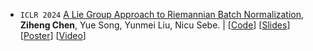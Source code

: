 - ``ICLR 2024`` 
[A Lie Group Approach to Riemannian Batch Normalization](https://openreview.net/pdf?id=okYdj8Ysru),
**Ziheng Chen**, Yue Song, Yunmei Liu, Nicu Sebe.
\|
[[Code](https://github.com/GitZH-Chen/LieBN)] 
[[Slides](https://github.com/GitZH-Chen/LieBN/blob/main/ICLR24_LieBN_PPT.pdf)] 
[[Poster](https://github.com/GitZH-Chen/LieBN/blob/main/ICLR24_LieBN_Poster.pdf)]
[[Video](https://iclr.cc/virtual/2024/poster/17806)]